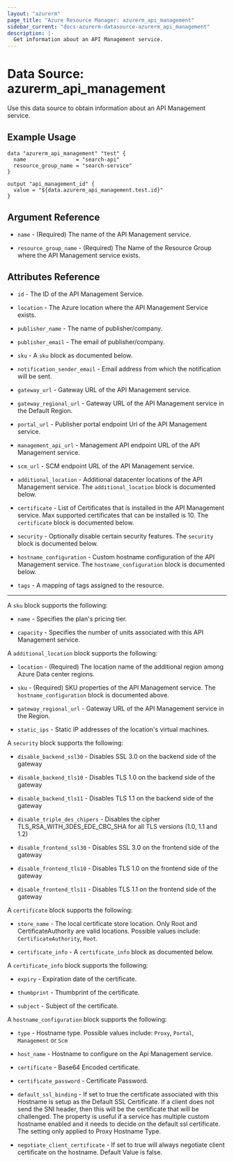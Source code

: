```yaml
---
layout: "azurerm"
page_title: "Azure Resource Manager: azurerm_api_management"
sidebar_current: "docs-azurerm-datasource-azurerm_api_management"
description: |-
  Get information about an API Management service.
---
```


# Data Source: azurerm_api_management

Use this data source to obtain information about an API Management service.

## Example Usage

```hcl
data "azurerm_api_management" "test" {
  name                = "search-api"
  resource_group_name = "search-service"
}

output "api_management_id" {
  value = "${data.azurerm_api_management.test.id}"
}
```

## Argument Reference

* `name` - (Required) The name of the API Management service.

* `resource_group_name` - (Required) The Name of the Resource Group where the API Management service exists.

## Attributes Reference

* `id` - The ID of the API Management Service.

* `location` - The Azure location where the API Management Service exists.

* `publisher_name` - The name of publisher/company.

* `publisher_email` - The email of publisher/company.

* `sku` - A `sku` block as documented below.

* `notification_sender_email` - Email address from which the notification will be sent.

* `gateway_url` - Gateway URL of the API Management service.

* `gateway_regional_url` - Gateway URL of the API Management service in the Default Region.

* `portal_url` - Publisher portal endpoint Url of the API Management service.

* `management_api_url` - Management API endpoint URL of the API Management service.

* `scm_url` - SCM endpoint URL of the API Management service.

* `additional_location` - Additional datacenter locations of the API Management service. The `additional_location` block is documented below.

* `certificate` - List of Certificates that is installed in the API Management service. Max supported certificates that can be installed is 10. The `certificate` block is documented below.

* `security` - Optionally disable certain security features. The `security` block is documented below.

* `hostname_configuration` - Custom hostname configuration of the API Management service. The `hostname_configuration` block is documented below.

* `tags` - A mapping of tags assigned to the resource.

---

A `sku` block supports the following:

* `name` - Specifies the plan's pricing tier.

* `capacity` - Specifies the number of units associated with this API Management service.


A `additional_location` block supports the following:

* `location` - (Required) The location name of the additional region among Azure Data center regions.

* `sku` - (Required) SKU properties of the API Management service. The `hostname_configuration` block is documented above.

* `gateway_regional_url` - Gateway URL of the API Management service in the Region.

* `static_ips` - Static IP addresses of the location's virtual machines.

A `security` block supports the following:

* `disable_backend_ssl30` - Disables SSL 3.0 on the backend side of the gateway

* `disable_backend_tls10` - Disables TLS 1.0 on the backend side of the gateway

* `disable_backend_tls11` - Disables TLS 1.1 on the backend side of the gateway

* `disable_triple_des_chipers` - Disables the cipher TLS_RSA_WITH_3DES_EDE_CBC_SHA for all TLS versions (1.0, 1.1 and 1.2)

* `disable_frontend_ssl30` - Disables SSL 3.0 on the frontend side of the gateway

* `disable_frontend_tls10` - Disables TLS 1.0 on the frontend side of the gateway

* `disable_frontend_tls11` - Disables TLS 1.1 on the frontend side of the gateway

A `certificate` block supports the following:

* `store_name` - The local certificate store location. Only Root and CertificateAuthority are valid locations. Possible values include: `CertificateAuthority`, `Root`.

* `certificate_info` - A `certificate_info` block as documented below.

A `certificate_info` block supports the following:

* `expiry` - Expiration date of the certificate.

* `thumbprint` - Thumbprint of the certificate.

* `subject` - Subject of the certificate.

A `hostname_configuration` block supports the following:

* `type` - Hostname type. Possible values include: `Proxy`, `Portal`, `Management` or `Scm`

* `host_name` - Hostname to configure on the Api Management service.

* `certificate` - Base64 Encoded certificate.

* `certificate_password` - Certificate Password.

* `default_ssl_binding` - If set to true the certificate associated with this Hostname is setup as the Default SSL Certificate. If a client does not send the SNI header, then this will be the certificate that will be challenged. The property is useful if a service has multiple custom hostname enabled and it needs to decide on the default ssl certificate. The setting only applied to Proxy Hostname Type.

* `negotiate_client_certificate` - If set to true will always negotiate client certificate on the hostname. Default Value is false.
